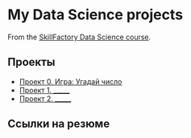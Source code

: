 # My Data Science projects

From the [SkillFactory Data Science course](https://skillfactory.ru/data-scientist).

## Проекты 

* [Проект 0. Игра: Угадай число](https://github.com/JoWiry/sf_data_science/tree/main/project_0)
* [Проект 1. _____](__)
* [Проект 2. _____](__)

## Ссылки на резюме 

